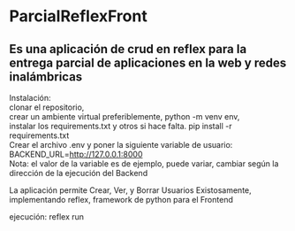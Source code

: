 # ParcialReflexFront
Es una aplicación de crud en reflex para la entrega parcial de aplicaciones en la web y redes inalámbricas
--------------------------------------------------------------------------------------------------------------------------------------------------------------------------------------------
Instalación:   
clonar el repositorio,  
crear un ambiente virtual preferiblemente, python -m venv env,  
instalar los requirements.txt y otros si hace falta. pip install -r requirements.txt   
Crear el archivo .env y poner la siguiente variable de usuario: BACKEND_URL=http://127.0.0.1:8000  
Nota: el valor de la variable es de ejemplo, puede variar, cambiar según la dirección de la ejecución del Backend  
             
La aplicación permite Crear, Ver, y Borrar Usuarios Existosamente, implementando reflex, framework de python para el Frontend    
      
ejecución: reflex run
